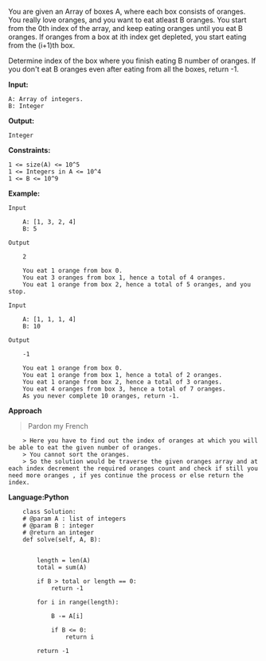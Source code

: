 You are given an Array of boxes A, where each box consists of oranges. You really love oranges, and you want to eat atleast B oranges. You start from the 0th index of the array, and keep eating oranges until you eat B oranges. If oranges from a box at ith index get depleted, you start eating from the (i+1)th box.

Determine index of the box where you finish eating B number of oranges. If you don't eat B oranges even after eating from all the boxes, return -1.

**Input:**

    A: Array of integers.
    B: Integer

**Output:**

    Integer

**Constraints:**

    1 <= size(A) <= 10^5
    1 <= Integers in A <= 10^4
    1 <= B <= 10^9

**Example:**

    Input

        A: [1, 3, 2, 4]
        B: 5

    Output

        2

        You eat 1 orange from box 0.
        You eat 3 oranges from box 1, hence a total of 4 oranges.
        You eat 1 orange from box 2, hence a total of 5 oranges, and you stop.

    Input

        A: [1, 1, 1, 4]
        B: 10

    Output

        -1

        You eat 1 orange from box 0.
        You eat 1 orange from box 1, hence a total of 2 oranges.
        You eat 1 orange from box 2, hence a total of 3 oranges.
        You eat 4 oranges from box 3, hence a total of 7 oranges.
        As you never complete 10 oranges, return -1.
        
**Approach**

> Pardon my French

        > Here you have to find out the index of oranges at which you will be able to eat the given number of oranges.
        > You cannot sort the oranges.
        > So the solution would be traverse the given oranges array and at each index decrement the required oranges count and check if still you need more oranges , if yes continue the process or else return the index.

**Language:Python**

        class Solution:
        # @param A : list of integers
        # @param B : integer
        # @return an integer
        def solve(self, A, B):
            
            
            length = len(A)
            total = sum(A)
            
            if B > total or length == 0:
                return -1
            
            for i in range(length):
                
                B -= A[i]
                
                if B <= 0:
                    return i
                    
            return -1
                
            
